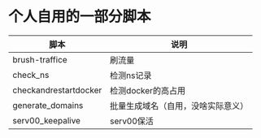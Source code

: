 # 个人自用的一部分脚本

|  脚本   | 说明  |
|  ----  | ----  |
| brush-traffice  | 刷流量 |
| check_ns  | 检测ns记录 |
| checkandrestartdocker | 检测docker的高占用 |
| generate_domains | 批量生成域名（自用，没啥实际意义） |
| serv00_keepalive | serv00保活 |
